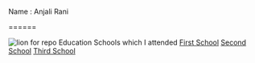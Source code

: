 
  Name : Anjali Rani
  
  ======
  
![lion for repo](https://user-images.githubusercontent.com/102215817/168418728-ccc4070b-d2cf-45ee-91bf-854a70c45990.jpg)
Education
Schools which I attended
[First School](https://school.careers360.com/schools/arya-senior-secondary-school-gharaunda-karnal)
[Second School](https://www.icbse.com/schools/parth-public-school-zekold)
[Third School](https://www.indiastudychannel.com/schools/8712-the-century-school-karnal)
